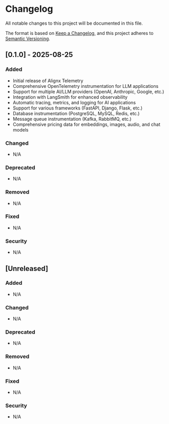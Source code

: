 # Changelog

All notable changes to this project will be documented in this file.

The format is based on [Keep a Changelog](https://keepachangelog.com/en/1.0.0/),
and this project adheres to [Semantic Versioning](https://semver.org/spec/v2.0.0.html).

## [0.1.0] - 2025-08-25

### Added
- Initial release of Alignx Telemetry
- Comprehensive OpenTelemetry instrumentation for LLM applications
- Support for multiple AI/LLM providers (OpenAI, Anthropic, Google, etc.)
- Integration with LangSmith for enhanced observability
- Automatic tracing, metrics, and logging for AI applications
- Support for various frameworks (FastAPI, Django, Flask, etc.)
- Database instrumentation (PostgreSQL, MySQL, Redis, etc.)
- Message queue instrumentation (Kafka, RabbitMQ, etc.)
- Comprehensive pricing data for embeddings, images, audio, and chat models

### Changed
- N/A

### Deprecated
- N/A

### Removed
- N/A

### Fixed
- N/A

### Security
- N/A

## [Unreleased]

### Added
- N/A

### Changed
- N/A

### Deprecated
- N/A

### Removed
- N/A

### Fixed
- N/A

### Security
- N/A

